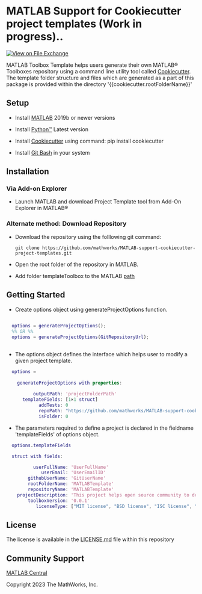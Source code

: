 # MATLAB Support for Cookiecutter project templates (Work in progress)..

[![View <File Exchange Title> on File Exchange](https://www.mathworks.com/matlabcentral/images/matlab-file-exchange.svg)](https://www.mathworks.com/matlabcentral/fileexchange/####-file-exchange-title) 

MATLAB Toolbox Template helps users generate their own MATLAB&reg; Toolboxes repository using a command line utility tool called [Cookiecutter][1]. The template folder structure and files which are generated as a part of this package is provided within the directory '{{cookiecutter.rootFolderName}}'

## Setup  

* Install [MATLAB][2] 2019b or newer versions

* Install [Python&trade;][8] Latest version 

* Install [Cookiecutter][9] using command: pip install cookiecutter 

* Install [Git Bash][6] in your system  

## Installation 
### Via Add-on Explorer
  * Launch MATLAB and download Project Template tool from Add-On Explorer in MATLAB&reg;

### Alternate method: Download Repository
  * Download the repository using the folllowing git command:

    `git clone https://github.com/mathworks/MATLAB-support-cookiecutter-project-templates.git`
  
  * Open the root folder of the repository in MATLAB.
  * Add folder templateToolbox to the MATLAB [path][10]


## Getting Started
 * Create options object using generateProjectOptions function.

```matlab
  
  options = generateProjectOptions();
  %% OR %%
  options = generateProjectOptions(GitRepositoryUrl);
  
```
* The options object defines the interface which helps user to modify a given project template.

```matlab
  options = 
  
    generateProjectOptions with properties:
  
          outputPath: 'projectFolderPath'
      templateFields: [1×1 struct]
            addTests: 0
            repoPath: "https://github.com/mathworks/MATLAB-support-cookiecutter-project-templates"
            isFolder: 0
```

* The parameters required to define a project is declared in the fieldname 'templateFields' of options object.

```matlab
  options.templateFields

  struct with fields:

          userFullName: 'UserFullName'
             userEmail: 'UserEmailID'
        githubUserName: 'GitUserName'
        rootFolderName: 'MATLABTemplate'
        repositoryName: 'MATLABTemplate'
    projectDescription: 'This project helps open source community to develop their own toolboxes using MATLAB environment'
        toolboxVersion: '0.0.1'
           licenseType: ["MIT license", "BSD license", "ISC license", "Apache Software License 2.0", "GNU General Public License v3", "Not open source"]

```

 ## License 

<!--- Make sure you have a License.txt within your Repo ---> 

The license is available in the [LICENSE.md][3] file within this repository

 
## Community Support 

[MATLAB Central](https://www.mathworks.com/matlabcentral) 

Copyright 2023 The MathWorks, Inc. 


[1]: https://github.com/cookiecutter/cookiecutter 

[2]: https://in.mathworks.com/help/install/install-products.html 

[3]: https://github.com/mathworks/MATLAB-Support-for-Cookiecutter-Project-Templates/-/blob/main/LICENSE 

[4]: https://in.mathworks.com/help/matlab/ref/matlab.addons.install.html 

[5]: https://in.mathworks.com/help/matlab/matlab_prog/create-and-share-custom-matlab-toolboxes.html 

[6]: https://git-scm.com/downloads 

[8]: https://www.python.org/downloads/ 

[9]: https://pypi.org/project/cookiecutter/

[10]: https://in.mathworks.com/help/matlab/ref/addpath.html#btpdojo-1
